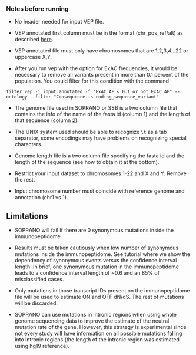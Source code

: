 ### Notes before running

- No header needed for input VEP file.


- VEP annotated first column must be in the format (chr_pos_ref/alt) as described 
[here](https://www.ensembl.org/info/docs/tools/vep/vep_formats.html).


- VEP annotated file must only have chromosomes that are 1,2,3,4...22 or uppercase X,Y.


- After you run vep with the option for ExAC frequencies, it would be necessary
to remove all variants present in more than 0.1 percent of the population. 
You could filter for this condition with the command
```shell
filter_vep -i input.annotated -f "ExAC_AF < 0.1 or not ExAC_AF" --ontology --filter "Consequence is coding_sequence_variant"
```


- The genome file used in SOPRANO or SSB is a two column file that contains the 
info of the name of the fasta id (column 1) and the length of that sequence 
(column 2).


- The UNIX system used should be able to recognize `\t` as a tab separator, 
some encodings may have problems on recognizing special characters.


- Genome length file is a two column file specifying the fasta id and the 
length of the sequence (see how to obtain it at the bottom).


- Restrict your input dataset to chromosomes 1-22 and X and Y. Remove the rest.


- Input chromosome number must coincide with reference genome and annotation 
(chr1 vs 1).

  
## Limitations
- SOPRANO will fail if there are 0 synonymous mutations inside the 
immunopeptidome.


- Results must be taken cautiously when low number of synonymous mutations 
inside the immunopeptidome. See tutorial where we show the dependency of 
synonymous events versus the confidence interval length. 
In brief, one synonymous mutation in the immunopeptidome leads to a confidence 
interval length of ~0.6 and an 85% of misclassified cases.


- Only mutations in those transcript IDs present on the immunopeptidome file 
will be used to estimate ON and OFF dN/dS.
The rest of mutations will be discarded.


- SOPRANO can use mutations in intronic regions when using whole genome sequencing data to improve the estimate of the neutral mutation rate of the gene. However, this strategy is experimental since not every study will have information on all possible mutations falling into intronic regions (the length of the intronic region was estimated using hg19 reference). 


